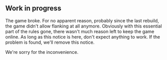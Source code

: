 Work in progress
----------------

The game broke. For no apparent reason, probably since the last rebuild, the game didn't
allow flanking at all anymore. Obviously with this essential part of the rules gone,
there wasn't much reason left to keep the game online. As long as this notice is here,
don't expect anything to work. If the problem is found, we'll remove this notice.

We're sorry for the inconvenience.
